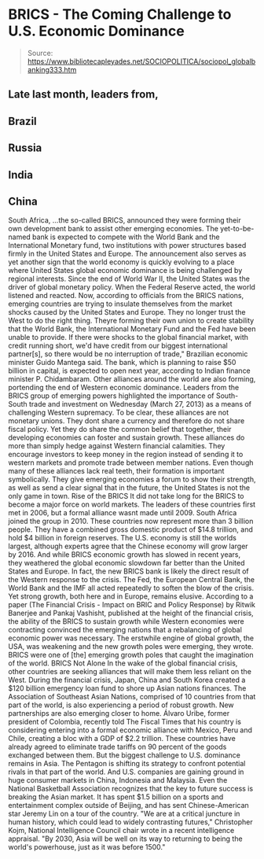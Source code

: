 # BRICS - The Coming Challenge to U.S. Economic Dominance

> Source: https://www.bibliotecapleyades.net/SOCIOPOLITICA/sociopol_globalbanking333.htm

Late
last month, leaders from,
-
Brazil
-
Russia
-
India
-
China
-
South Africa,
...the so-called BRICS, announced they were
forming their own development bank to assist other emerging economies.
The yet-to-be-named bank is expected to
compete with the World Bank and the International Monetary fund, two
institutions with power structures based firmly in the United States and
Europe.
The announcement also serves as yet another sign that
the world economy is quickly evolving to a place where United States
global economic dominance is being challenged by regional interests.
Since the end of World War II, the United States was
the driver of global monetary policy. When
the Federal Reserve acted, the world listened and reacted.
Now, according to officials from the BRICS nations,
emerging countries are trying to insulate themselves from the market
shocks caused by the United States and Europe.
They no longer trust the West to do the right
thing.
Theyre forming their own union to create stability
that
the World Bank, the International Monetary Fund
and the Fed have been unable to provide.
If there were shocks to the
global financial market, with credit running short, we'd have credit
from our biggest international partner[s], so there would be no
interruption of trade,"
Brazilian
economic minister Guido Mantega said.
The bank, which is planning to raise $50 billion in
capital, is expected to open next year, according to Indian finance
minister P. Chidambaram.
Other alliances around the world are also forming,
portending the end of Western economic dominance.
Leaders from
the BRICS group of emerging powers highlighted the
importance of South-South trade and investment on
Wednesday (March 27, 2013)
as a means of
challenging Western supremacy.
To be clear, these alliances are not monetary unions.
They dont share a currency and therefore do not
share fiscal policy. Yet they do share the common belief that together,
their developing economies can foster and sustain growth.
These alliances do more than simply hedge against
Western financial calamities. They encourage investors to keep money in
the region instead of sending it to western markets and promote trade
between member nations.
Even though many of these alliances lack real teeth,
their formation is important symbolically.
They give emerging economies a forum to show their
strength, as well as send a clear signal that in the future, the United
States is not the only game in town.
Rise of the BRICS
It did not take long for the BRICS to
become a major force on world markets.
The leaders of these countries first met in 2006, but
a formal alliance wasnt made until 2009. South Africa joined the group
in 2010.
These countries now represent more than 3 billion
people. They have a combined gross domestic product of $14.8 trillion,
and hold $4 billion in foreign reserves.
The U.S. economy is still the worlds largest,
although experts agree that the Chinese economy will grow larger by
2016.
And while BRICS economic growth has slowed in recent
years, they weathered the global economic slowdown far better than the
United States and Europe.
In fact, the new BRICS bank is likely the direct
result of the Western response to the crisis. The Fed, the European
Central Bank, the World Bank and the IMF all acted repeatedly to soften
the blow of the crisis.
Yet strong growth, both here and in Europe, remains
elusive.
According to a paper (The
Financial Crisis - Impact on BRIC and Policy Response) by
Ritwik Banerjee and Pankaj Vashisht, published at the height
of the financial crisis, the ability of the BRICS to sustain growth
while Western economies were contracting convinced the emerging nations
that a rebalancing of global economic power was necessary.
The erstwhile engine of global growth, the USA,
was weakening and the new growth poles were emerging, they wrote.
BRICS were one of [the] emerging growth poles that caught the
imagination of the world.
BRICS Not Alone
In the wake of the global financial
crisis, other countries are seeking alliances that will make them less
reliant on the West.
During the financial crisis, Japan, China and South
Korea created a $120 billion emergency loan fund to shore up
Asian nations finances. The Association of Southeast Asian
Nations, comprised of 10 countries from that part of the world, is
also experiencing a
period of robust growth.
New partnerships are also emerging closer to home.
Álvaro Uribe, former president of Colombia,
recently told The Fiscal Times that his country is considering entering
into a formal economic alliance with Mexico, Peru and Chile, creating a
bloc with a GDP of $2.2 trillion.
These countries have already agreed to eliminate
trade tariffs on 90 percent of the
goods exchanged between them.
But the biggest challenge to U.S. dominance remains
in Asia.
The Pentagon is shifting its strategy to confront
potential rivals in that part of the world. And U.S. companies are
gaining ground in huge consumer markets in China, Indonesia and
Malaysia.
Even the National Basketball Association
recognizes that the key to future success is breaking the Asian market.
It has spent $1.5 billion on a sports and
entertainment
complex outside of Beijing, and has sent
Chinese-American star Jeremy Lin on a tour of the country.
"We are at a critical juncture in human history,
which could lead to widely contrasting futures," Christopher Kojm,
National Intelligence Council chair wrote in a
recent intelligence appraisal.
"By 2030, Asia will be well on its way to
returning to being the world's powerhouse, just as it was before
1500."
